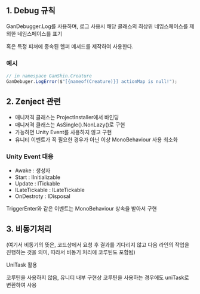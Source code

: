 
## 1. Debug 규칙

GanDebugger.Log를 사용하며, 로그 사용시 해당 클래스의 최상위 네임스페이스를 제외한 네임스페이스를 표기

혹은 특정 피쳐에 종속된 헬퍼 메서드를 제작하여 사용한다.

### 예시


```C#
// in namespace GanShin.Creature
GanDebuger.LogError($"[{nameof(Creature)}] actionMap is null!");
```

## 2. Zenject 관련

- 매니저격 클래스는 ProjectInstaller에서 바인딩
- 매니저격 클래스는 AsSingle().NonLazy()로 구현
- 가능하면 Unity Event를 사용하지 않고 구현
- 유니티 이벤트가 꼭 필요한 경우가 아닌 이상 MonoBehaviour 사용 최소화

### Unity Event 대응

- Awake : 생성자
- Start : IInitializable
- Update : ITickable
- ILateTickable : ILateTickable
- OnDestroty : IDisposal

TriggerEnter와 같은 이벤트는 MonoBehaviour 상속을 받아서 구현

## 3. 비동기처리

(여기서 비동기의 뜻은, 코드상에서 요청 후 결과를 기다리지 않고 다음 라인의 작업을 진행하는 것을 의미, 따라서 비동기 처리에 코루틴도 포함됨)

UniTask 활용

코루틴을 사용하지 않음, 유니티 내부 구현상 코루틴을 사용하는 경우에도 uniTask로 변환하여 사용
